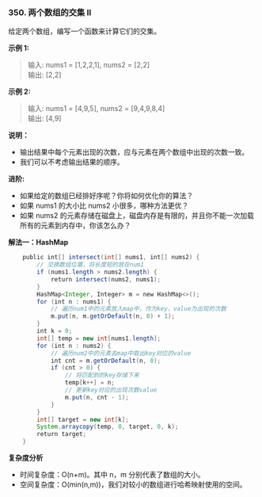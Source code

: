 
### 350. 两个数组的交集 II

给定两个数组，编写一个函数来计算它们的交集。  

**示例 1:**  

>输入: nums1 = [1,2,2,1], nums2 = [2,2]  
>输出: [2,2]

**示例 2:**  

>输入: nums1 = [4,9,5], nums2 = [9,4,9,8,4]  
>输出: [4,9]

**说明：**  

*  输出结果中每个元素出现的次数，应与元素在两个数组中出现的次数一致。
*  我们可以不考虑输出结果的顺序。

**进阶:**  

* 如果给定的数组已经排好序呢？你将如何优化你的算法？
* 如果 nums1 的大小比 nums2 小很多，哪种方法更优？
* 如果 nums2 的元素存储在磁盘上，磁盘内存是有限的，并且你不能一次加载所有的元素到内存中，你该怎么办？

**解法一：HashMap**  
```Java
    public int[] intersect(int[] nums1, int[] nums2) {
        // 交换数组位置，将长度短的放在num1
        if (nums1.length > nums2.length) {
            return intersect(nums2, nums1);
        }
        HashMap<Integer, Integer> m = new HashMap<>();
        for (int n : nums1) {
            // 遍历num1中的元素放入map中，作为key，value为出现的次数
            m.put(n, m.getOrDefault(n, 0) + 1);
        }
        int k = 0;
        int[] temp = new int[nums1.length];
        for (int n : nums2) {
            // 遍历num2中的元素去map中取出key对应的value
            int cnt = m.getOrDefault(n, 0);
            if (cnt > 0) {
                // 将匹配到的key存储下来
                temp[k++] = n;
                // 更新key对应的出现次数value
                m.put(n, cnt - 1);
            }
        }
        int[] target = new int[k];
        System.arraycopy(temp, 0, target, 0, k);
        return target;
    }
```

**复杂度分析**  

* 时间复杂度：O(n+m)。其中 n，m 分别代表了数组的大小。
* 空间复杂度：O(min(n,m))，我们对较小的数组进行哈希映射使用的空间。
